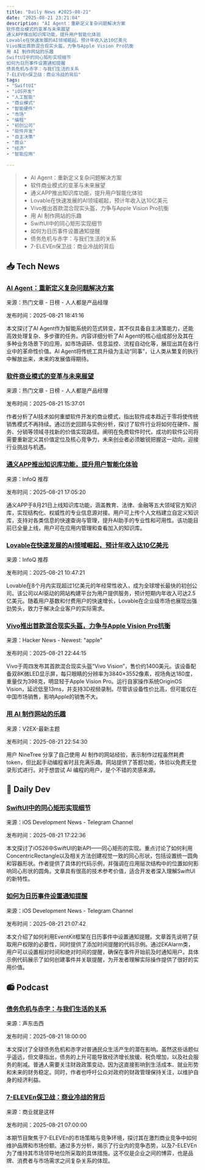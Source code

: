 ```yaml
---
title: "Daily News #2025-08-21"
date: "2025-08-21 23:21:04"
description: "AI Agent：重新定义复杂问题解决方案
软件商业模式的变革与未来展望
通义APP推出知识库功能，提升用户智能化体验
Lovable在快速发展的AI领域崛起，预计年收入达10亿美元
Vivo推出首款混合现实头盔，力争与Apple Vision Pro抗衡
用 AI 制作网站的乐趣
SwiftUI中的同心矩形实现细节
如何为日历事件设置通知提醒
债务危机与赤字：与我们生活的关系
7-ELEVEn保卫战：商业冷战的背后"
tags: 
- "SwiftUI"
- "iOS开发"
- "人工智能"
- "商业模式"
- "智能硬件"
- "市场"
- "编程"
- "初创公司"
- "软件开发"
- "自主决策"
- "商业"
- "经济"
- "智能应用"

---
```


> - AI Agent：重新定义复杂问题解决方案
> - 软件商业模式的变革与未来展望
> - 通义APP推出知识库功能，提升用户智能化体验
> - Lovable在快速发展的AI领域崛起，预计年收入达10亿美元
> - Vivo推出首款混合现实头盔，力争与Apple Vision Pro抗衡
> - 用 AI 制作网站的乐趣
> - SwiftUI中的同心矩形实现细节
> - 如何为日历事件设置通知提醒
> - 债务危机与赤字：与我们生活的关系
> - 7-ELEVEn保卫战：商业冷战的背后

## 📥 Tech News

### [AI Agent：重新定义复杂问题解决方案](https://www.woshipm.com/ai/6258724.html)

来源：热门文章 - 日榜 - 人人都是产品经理

发布时间：2025-08-21 18:41:16

本文探讨了AI Agent作为智能系统的范式转变，其不仅具备自主决策能力，还能高效处理复杂、多步骤的任务。内容详细分析了AI Agent的核心组成部分及其在多种业务场景下的应用，如市场调研、信息监控、流程自动化等，展现出其在各行业中的革命性价值。AI Agent将传统工具升级为主动“同事”，让人类从繁复的执行中解放出来，未来的发展值得期待。

### [软件商业模式的变革与未来展望](https://www.woshipm.com/ai/6258509.html)

来源：热门文章 - 日榜 - 人人都是产品经理

发布时间：2025-08-21 15:37:01

作者分析了AI技术如何重塑软件开发的商业模式，指出软件成本趋近于零将使传统销售模式不再持续。通过历史回顾与实例分析，探讨了软件行业将如何在硬件、服务、分销等领域寻找新的价值实现路径。阐明在免费软件时代，成功的软件公司将需要重新定义其价值定位及核心竞争力，未来创业者必须敏锐把握这一动向，迎接行业挑战与机遇。

### [通义APP推出知识库功能，提升用户智能化体验](https://www.infoq.cn/article/m0m4Xv5LVka8NRPu8xPk)

来源：InfoQ 推荐

发布时间：2025-08-21 17:05:20

通义APP于8月21日上线知识库功能，涵盖教育、法律、金融等五大领域官方知识库，实现结构化、权威性的专业信息源对接。用户可上传个人文档建立自定义知识库，支持对各类信息的快速查询与管理，提升AI助手的专业性和可用性。该功能目前已全量上线，用户可在应用内管理和查看加入的知识库。

### [Lovable在快速发展的AI领域崛起，预计年收入达10亿美元](https://www.infoq.cn/article/56UzMlxco3zkcl8sOsIk)

来源：InfoQ 推荐

发布时间：2025-08-21 10:47:21

Lovable在8个月内实现超过1亿美元的年经常性收入，成为全球增长最快的初创公司。该公司以AI驱动的网站构建平台为用户提供服务，预计短期内年收入可达2.5亿美元。随着用户基数和付费用户的快速增长，Lovable在企业级市场也展现出强劲势头，致力于解决企业客户的实际需求。

### [Vivo推出首款混合现实头盔，力争与Apple Vision Pro抗衡](https://www.macrumors.com/2025/08/21/vivo-vision-headset-chinese-apple-imitation/)

来源：Hacker News - Newest: "apple"

发布时间：2025-08-21 22:44:15

Vivo于周四发布其首款混合现实头盔“Vivo Vision”，售价约1400美元。该设备配备双8K微LED显示屏，每只眼睛的分辨率为3840×3552像素，视场角达180度，重量仅为398克，明显轻于Apple Vision Pro。运行自家操作系统OriginOS Vision，延迟低至13ms，并支持3D视频录制。尽管该设备性价比高，但可能仅在中国市场销售，影响Apple的销售不大。

### [用 AI 制作网站的乐趣](https://www.v2ex.com/t/1154082)

来源：V2EX-最新主题

发布时间：2025-08-21 22:54:30

用户 NineTree 分享了自己使用 AI 制作的网站经验，表示制作过程虽然耗费 token，但比起手动编程省时且充满乐趣。网站提供了答题功能，体验以免费无登录形式进行。对于想尝试 AI 编程的用户，是个不错的灵感来源。

## 💾 Daily Dev

### [SwiftUI中的同心矩形实现细节](https://nilcoalescing.com/blog/ConcentricRectangleInSwiftUI/)

来源：iOS Development News - Telegram Channel

发布时间：2025-08-21 17:22:36

本文探讨了iOS26中SwiftUI的新API——同心矩形的实现。重点讨论了如何利用ConcentricRectangle以及相关方法创建视觉一致的同心形状，包括设置统一圆角和容器形状。作者提供了具体的代码示例，并强调在应用层次结构中的位置如何影响同心形状的圆角。文章具有很高的技术参考价值，适合开发者深入理解SwiftUI的新特性。

### [如何为日历事件设置通知提醒](https://www.createwithswift.com/setting-alarms-for-calendar-events/)

来源：iOS Development News - Telegram Channel

发布时间：2025-08-21 21:07:42

本文介绍了如何利用EventKit框架在日历事件中设置通知提醒。文章首先说明了获取用户权限的必要性，同时提供了添加时间提醒的代码示例。通过EKAlarm类，用户可以设置相对时间和绝对时间的提醒，确保在事件开始前及时通知用户。具体示例代码展示了如何创建事件并关联提醒，为开发者理解实际操作提供了很好的实用价值。

## 📻 Podcast

### [债务危机与赤字：与我们生活的关系](https://www.xiaoyuzhoufm.com/episode/68a6ef5f460f34c59fb7fad3)

来源：声东击西

发布时间：2025-08-21 18:00:00

本文探讨了全球债务危机和赤字对普通民众生活产生的潜在影响。虽然这些话题似乎遥远，但文章指出，债务的上升可能导致经济增长放缓、税负增加，以及社会服务的削减。普通人需要关注财政政策变动，因为这直接影响到生活成本、就业形势和未来的财务稳定。同时，作者也呼吁公众对政府的财政管理保持关注，以维护自身的经济利益。

### [7-ELEVEn保卫战：商业冷战的背后](https://www.xiaoyuzhoufm.com/episode/68a5d7fe42cc2798e79192f9)

来源：商业就是这样

发布时间：2025-08-21 07:00:00

本期节目聚焦于7-ELEVEn的市场策略与竞争环境，探讨其在激烈商业竞争中如何维护品牌和市场份额。通过多方分析，揭示了行业内的竞争态势，以及7-ELEVEn为了维持其市场领导地位所采取的具体措施。这不仅是企业之间的博弈，也是品牌、消费者与市场需求之间复杂关系的体现。
